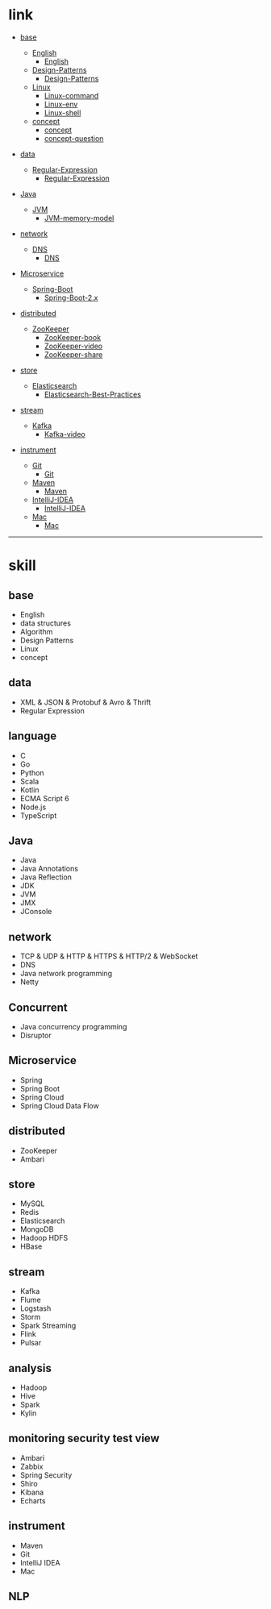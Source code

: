 # link

- [base](https://github.com/zozospider/note/tree/master/base)
  - [English](https://github.com/zozospider/note/tree/master/base/English)
    - [English](https://github.com/zozospider/note/blob/master/base/English/English.md)
  - [Design-Patterns](https://github.com/zozospider/note/tree/master/base/Design-Patterns)
    - [Design-Patterns](https://github.com/zozospider/note/blob/master/base/Design-Patterns/Design-Patterns.md)
  - [Linux](https://github.com/zozospider/note/tree/master/base/Linux)
    - [Linux-command](https://github.com/zozospider/note/blob/master/base/Linux/Linux-command.md)
    - [Linux-env](https://github.com/zozospider/note/blob/master/base/Linux/Linux-env.md)
    - [Linux-shell](https://github.com/zozospider/note/blob/master/base/Linux/Linux-shell.md)
  - [concept](https://github.com/zozospider/note/tree/master/base/concept)
    - [concept](https://github.com/zozospider/note/blob/master/base/concept/concept.md)
    - [concept-question](https://github.com/zozospider/note/blob/master/base/concept/concept-question.md)

- [data](https://github.com/zozospider/note/tree/master/data)
  - [Regular-Expression](https://github.com/zozospider/note/tree/master/data/Regular-Expression)
    - [Regular-Expression](https://github.com/zozospider/note/blob/master/data/Regular-Expression/Regular-Expression.md)

- [Java](https://github.com/zozospider/note/tree/master/Java)
  - [JVM](https://github.com/zozospider/note/tree/master/Java/JVM)
    - [JVM-memory-model](https://github.com/zozospider/note/blob/master/Java/JVM/JVM-memory-model.md)

- [network](https://github.com/zozospider/note/tree/master/network)
  - [DNS](https://github.com/zozospider/note/tree/master/network/DNS)
    - [DNS](https://github.com/zozospider/note/blob/master/network/DNS/DNS.md)

- [Microservice](https://github.com/zozospider/note/tree/master/Microservice)
  - [Spring-Boot](https://github.com/zozospider/note/tree/master/Microservice/Spring-Boot)
    - [Spring-Boot-2.x](https://github.com/zozospider/note/blob/master/Microservice/Spring-Boot/Spring-Boot-2.x.md)

- [distributed](https://github.com/zozospider/note/tree/master/distributed)
  - [ZooKeeper](https://github.com/zozospider/note/tree/master/distributed/ZooKeeper)
    - [ZooKeeper-book](https://github.com/zozospider/note/blob/master/distributed/ZooKeeper/ZooKeeper-book.md)
    - [ZooKeeper-video](https://github.com/zozospider/note/blob/master/distributed/ZooKeeper/ZooKeeper-video.md)
    - [ZooKeeper-share](https://github.com/zozospider/note/blob/master/distributed/ZooKeeper/ZooKeeper-share.md)

- [store](https://github.com/zozospider/note/tree/master/store)
  - [Elasticsearch](https://github.com/zozospider/note/tree/master/store/Elasticsearch)
    - [Elasticsearch-Best-Practices](https://github.com/zozospider/note/blob/master/store/Elasticsearch/Elasticsearch-Best-Practices.md)

- [stream](https://github.com/zozospider/note/tree/master/stream)
  - [Kafka](https://github.com/zozospider/note/tree/master/stream/Kafka)
    - [Kafka-video](https://github.com/zozospider/note/blob/master/stream/Kafka/Kafka-video.md)

- [instrument](https://github.com/zozospider/note/tree/master/instrument)
  - [Git](https://github.com/zozospider/note/tree/master/instrument/Git)
    - [Git](https://github.com/zozospider/note/blob/master/instrument/Git/Git.md)
  - [Maven](https://github.com/zozospider/note/tree/master/instrument/Maven)
    - [Maven](https://github.com/zozospider/note/blob/master/instrument/Maven/Maven.md)
  - [IntelliJ-IDEA](https://github.com/zozospider/note/tree/master/instrument/IntelliJ-IDEA)
    - [IntelliJ-IDEA](https://github.com/zozospider/note/blob/master/instrument/IntelliJ-IDEA/IntelliJ-IDEA.md)
  - [Mac](https://github.com/zozospider/note/tree/master/instrument/Mac)
    - [Mac](https://github.com/zozospider/note/blob/master/instrument/Mac/Mac.md)

---

# skill

## base
* English
* data structures
* Algorithm
* Design Patterns
* Linux
* concept

## data
* XML & JSON & Protobuf & Avro & Thrift
* Regular Expression

## language
* C
* Go
* Python
* Scala
* Kotlin
* ECMA Script 6
* Node.js
* TypeScript

## Java
* Java
* Java Annotations
* Java Reflection
* JDK
* JVM
* JMX
* JConsole

## network
* TCP & UDP & HTTP & HTTPS & HTTP/2 & WebSocket
* DNS
* Java network programming
* Netty

## Concurrent
* Java concurrency programming
* Disruptor

## Microservice
* Spring
* Spring Boot
* Spring Cloud
* Spring Cloud Data Flow

## distributed
* ZooKeeper
* Ambari

## store
* MySQL
* Redis
* Elasticsearch
* MongoDB
* Hadoop HDFS
* HBase

## stream
* Kafka
* Flume
* Logstash
* Storm
* Spark Streaming
* Flink
* Pulsar

## analysis
* Hadoop
* Hive
* Spark
* Kylin

## monitoring security test view
* Ambari
* Zabbix
* Spring Security
* Shiro
* Kibana
* Echarts

## instrument
* Maven
* Git
* IntelliJ IDEA
* Mac

## NLP
